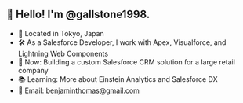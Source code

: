 ## 👋 Hello! I'm @gallstone1998.

- 📍 Located in Tokyo, Japan
- 🛠️ As a Salesforce Developer, I work with Apex, Visualforce, and Lightning Web Components
- 🔨 Now: Building a custom Salesforce CRM solution for a large retail company
- 📚 Learning: More about Einstein Analytics and Salesforce DX
- 📧 Email: benjaminthomas@gmail.com
